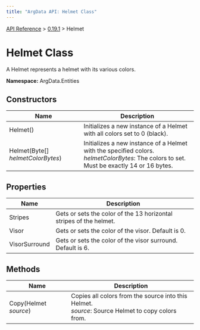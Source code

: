 ```yaml
---
title: "ArgData API: Helmet Class"
---
```


[API Reference](/argdata/api/) &gt; [0.19.1](/argdata/api/0.19.1/) &gt; Helmet

# Helmet Class

A Helmet represents a helmet with its various colors.

**Namespace:** ArgData.Entities

## Constructors

<table class="table table-bordered table-striped ">
<thead>
  <tr>
    <th>Name</th>
    <th>Description</th>
  </tr>
</thead>
<tbody>
  <tr>
    <td>Helmet()</td>
    <td>Initializes a new instance of a Helmet with all colors set to 0 (black).</td>
  </tr>
  <tr>
    <td>Helmet(Byte[] <em>helmetColorBytes</em>)</td>
    <td>Initializes a new instance of a Helmet with the specified colors.<br /><em>helmetColorBytes</em>: The colors to set. Must be exactly 14 or 16 bytes.<br /></td>
  </tr>
</tbody>
</table>


## Properties

<table class="table table-bordered table-striped ">
<thead>
  <tr>
    <th>Name</th>
    <th>Description</th>
  </tr>
</thead>
<tbody>
  <tr>
    <td>Stripes</td>
    <td>Gets or sets the color of the 13 horizontal stripes of the helmet.</td>
  </tr>
  <tr>
    <td>Visor</td>
    <td>Gets or sets the color of the visor. Default is 0.</td>
  </tr>
  <tr>
    <td>VisorSurround</td>
    <td>Gets or sets the color of the visor surround. Default is 6.</td>
  </tr>
</tbody>
</table>


## Methods

<table class="table table-bordered table-striped ">
<thead>
  <tr>
    <th>Name</th>
    <th>Description</th>
  </tr>
</thead>
<tbody>
  <tr>
    <td>Copy(Helmet <em>source</em>)</td>
    <td>Copies all colors from the source into this Helmet.<br /><em>source</em>: Source Helmet to copy colors from.<br /></td>
  </tr>
</tbody>
</table>


